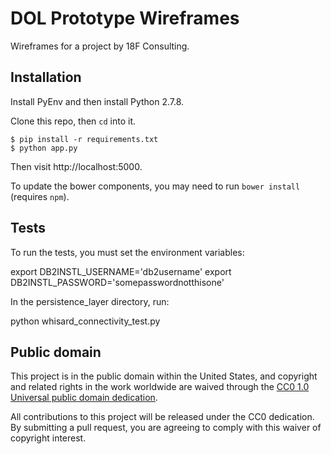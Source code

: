 # DOL Prototype Wireframes

Wireframes for a project by 18F Consulting.

## Installation

Install PyEnv and then install Python 2.7.8.

Clone this repo, then `cd` into it.

```
$ pip install -r requirements.txt
$ python app.py
```

Then visit http://localhost:5000.

To update the bower components, you may need to run `bower install` (requires `npm`).

## Tests

To run the tests, you must set the environment variables:

   export DB2INSTL_USERNAME='db2username'
   export DB2INSTL_PASSWORD='somepasswordnotthisone'

In the persistence_layer directory, run:

   python whisard_connectivity_test.py


## Public domain

This project is in the public domain within the United States, and
copyright and related rights in the work worldwide are waived through
the [CC0 1.0 Universal public domain dedication](https://creativecommons.org/publicdomain/zero/1.0/).

All contributions to this project will be released under the CC0
dedication. By submitting a pull request, you are agreeing to comply
with this waiver of copyright interest.
